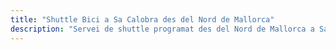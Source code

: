 ```yaml
---
title: "Shuttle Bici a Sa Calobra des del Nord de Mallorca"
description: "Servei de shuttle programat des del Nord de Mallorca a Sa Calobra. Conquereix la pujada icònica, shuttle de tornada."
---
```


<!-- Content will be added later -->
